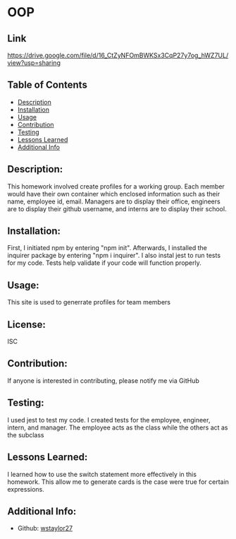 # OOP

  ## Link
  https://drive.google.com/file/d/16_CtZyNFOmBWKSx3CqP27y7og_hWZ7UL/view?usp=sharing

  ## Table of Contents 
  - [Description](#description)
  - [Installation](#installation)
  - [Usage](#usage)
  - [Contribution](#contribution)
  - [Testing](#testing)
  - [Lessons Learned](#lessons-learned)
  - [Additional Info](#additional-info)
  
  ## Description:
  This homework involved create profiles for a working group. Each member would have their own container which enclosed information such as their name, employee id, email. Managers are to display their office, engineers are to display their github username, and interns are to display their school.
  
  ## Installation:
  First, I initiated npm by entering "npm init". Afterwards, I installed the inquirer package by entering "npm i inquirer". I also instal jest to run tests for my code. Tests help validate if your code will function properly.
  
  ## Usage:
  This site is used to generrate profiles for team members
  
  ## License:
  ISC
  
  ## Contribution:
  If anyone is interested in contributing, please notify me via GitHub
  
  ## Testing:
  I used jest to test my code. I created tests for the employee, engineer, intern, and manager. The employee acts as the class while the others act as the subclass
 
  ## Lessons Learned:
  I learned how to use the switch statement more effectively in this homework. This allow me to generate cards is the case were true for certain expressions.
  
  ## Additional Info:
  - Github: [wstaylor27](https://github.com/wstaylor27)
